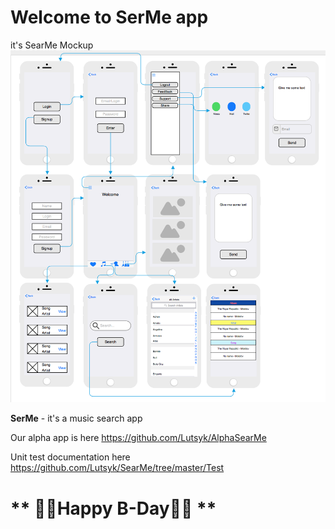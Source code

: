 <h1>Welcome to SerMe app</h1>

it's SearMe Mockup
![SearMe Mockup](https://github.com/Lutsyk/SearMe/blob/master/SearMe_Mockup.png)

<b>SerMe</b> - it's a music search app

 Our alpha app is here https://github.com/Lutsyk/AlphaSearMe

Unit test documentation here https://github.com/Lutsyk/SearMe/tree/master/Test

<h1>** 🎉🎁Happy B-Day🎁🎉 **</h1>
